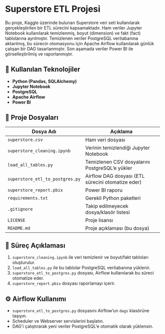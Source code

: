 # Superstore ETL Projesi

Bu proje, Kaggle üzerinde bulunan Superstore veri seti kullanılarak gerçekleştirilen bir ETL sürecini kapsamaktadır. 
Ham veriler Jupyter Notebook kullanılarak temizlenmiş, boyut (dimension) ve fakt (fact) tablolarına ayrılmıştır. Temizlenen veriler PostgreSQL veritabanına aktarılmış, bu sürecin otomasyonu için Apache Airflow kullanılarak günlük çalışan bir DAG tasarlanmıştır. Son aşamada veriler Power BI ile görselleştirilmiş ve raporlanmıştır.

## 🔧 Kullanılan Teknolojiler

- **Python (Pandas, SQLAlchemy)**
- **Jupyter Notebook**
- **PostgreSQL**
- **Apache Airflow**
- **Power BI**

## 📂 Proje Dosyaları

| Dosya Adı                         | Açıklama |
|----------------------------------|----------|
| `superstore.csv`                 | Ham veri dosyası |
| `superstore_cleaning.ipynb`      | Verinin temizlendiği Jupyter Notebook |
| `load_all_tables.py`             | Temizlenen CSV dosyalarını PostgreSQL’e yükler |
| `superstore_etl_to_postgres.py`  | Airflow DAG dosyası (ETL sürecini otomatize eder) |
| `superstore_report.pbix`         | Power BI raporu  |
| `requirements.txt`               | Gerekli Python paketleri |
| `.gitignore`                     | Takip edilmeyecek dosya/klasör listesi |
| `LICENSE`                        | Proje lisansı |
| `README.md`                      | Proje açıklaması (bu dosya) |


## 🔄 Süreç Açıklaması

1. `superstore_cleaning.ipynb` ile veri temizlenir ve boyut/fakt tabloları oluşturulur.
2. `load_all_tables.py` ile bu tablolar PostgreSQL veritabanına yüklenir.
3. `superstore_etl_to_postgres.py` dosyası, Airflow kullanılarak bu süreci otomatize eder.
4. `superstore_report.pbix` dosyası raporlamayı içerir.

## ⚙️ Airflow Kullanımı

- `superstore_etl_to_postgres.py` dosyasını Airflow’un `dags` klasörüne taşıyın.
- Scheduler ve Webserver servislerini başlatın.
- DAG'i çalıştırarak yeni veriler PostgreSQL'e otomatik olarak yüklensin.


